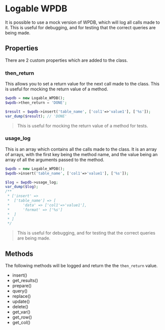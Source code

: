 # Logable WPDB

It is possible to use a mock version of WPDB, which will log all calls made to it. This is useful for debugging, and for testing that the correct queries are being made.

## Properties

There are 2 custom properties which are added to the class.

### then_return

This allows you to set a return value for the next call made to the class. This is useful for mocking the return value of a method.

```php
$wpdb = new Logable_WPDB();
$wpdb->then_return = 'DONE';

$result = $wpdb->insert('table_name', ['col1'=>'value1'], ['%s']);
var_dump($result); // 'DONE'
```

> This is useful for mocking the return value of a method for tests.

### usage_log

This is an array which contains all the calls made to the class. It is an array of arrays, with the first key being the method name, and the value being an array of all the arguments passed to the method.

```php
$wpdb = new Logable_WPDB();
$wpdb->insert('table_name', ['col1'=>'value1'], ['%s']);

$log = $wpdb->usage_log;
var_dump($log);
/**
 * ['insert' =>
 *  ['table_name'] => [
 *      'data' => ['col1'=>'value1'],
 *      'format' => ['%s']
 *  ]
 * ]
 */
```

> This is useful for debugging, and for testing that the correct queries are being made.

## Methods

The following methods will be logged and return the the `then_return` value.

* insert()
* get_results()
* prepare()
* query()
* replace()
* update()
* delete()
* get_var()
* get_row()
* get_col()


